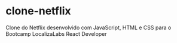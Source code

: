 # clone-netflix
Clone do Netflix desenvolvido com JavaScript, HTML e CSS para o Bootcamp LocalizaLabs React Developer
